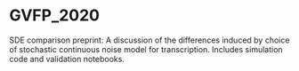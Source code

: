 # GVFP_2020
SDE comparison preprint: A discussion of the differences induced by choice of stochastic continuous noise model for transcription. Includes simulation code and validation notebooks.

